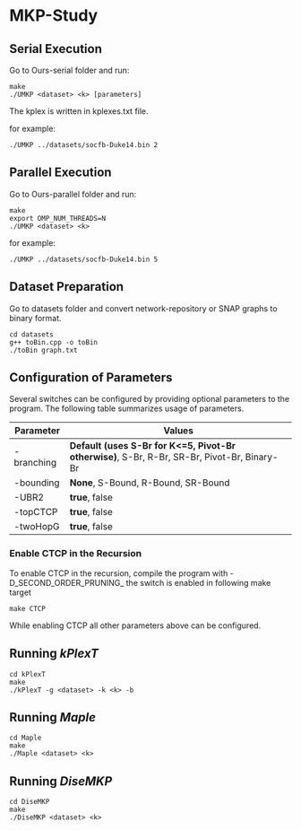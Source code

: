 # MKP-Study
## Serial Execution
Go to Ours-serial folder and run: 
```
make
./UMKP <dataset> <k> [parameters]
```
The kplex is written in kplexes.txt file. 

for example: 
```
./UMKP ../datasets/socfb-Duke14.bin 2
```

## Parallel Execution
Go to Ours-parallel folder and run:
```
make
export OMP_NUM_THREADS=N
./UMKP <dataset> <k>
```

for example: 
```
./UMKP ../datasets/socfb-Duke14.bin 5
```
## Dataset Preparation
Go to datasets folder and convert network-repository or SNAP graphs to binary format. 

```
cd datasets
g++ toBin.cpp -o toBin
./toBin graph.txt
```

## Configuration of Parameters

Several switches can be configured by providing optional parameters to the program. The following table summarizes usage of parameters.


| Parameter | Values |
|----------|--------------------|
| -branching | **Default (uses S-Br for K<=5, Pivot-Br otherwise)**, S-Br, R-Br, SR-Br, Pivot-Br, Binary-Br  |
| -bounding  | **None**, S-Bound, R-Bound, SR-Bound |
| -UBR2 | **true**, false|
| -topCTCP  | **true**, false|
| -twoHopG  | **true**, false|

### Enable CTCP in the Recursion

To enable CTCP in the recursion, compile the program with -D_SECOND_ORDER_PRUNING_ 
the switch is enabled in following make target

```
make CTCP
```
While enabling CTCP all other parameters above can be configured. 

## Running *kPlexT*

```
cd kPlexT
make
./kPlexT -g <dataset> -k <k> -b
```

## Running *Maple*

```
cd Maple
make
./Maple <dataset> <k> 
```

## Running *DiseMKP*

```
cd DiseMKP
make
./DiseMKP <dataset> <k> 
```

